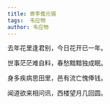 ```yaml
---
title: 寄李儋元锡 
tags:  韦应物
author: 韦应物
---
```


去年花里逢君别，今日花开已一年。

世事茫茫难自料，春愁黯黯独成眠。

身多疾病思田里，邑有流亡愧俸钱。

闻道欲来相问讯，西楼望月几回圆。
